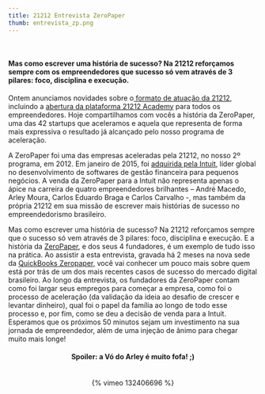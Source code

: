```yaml
---
title: 21212 Entrevista ZeroPaper
thumb: entrevista_zp.png
---
```

&nbsp;
<h4>Mas como escrever uma história de sucesso? Na 21212 reforçamos sempre com os empreendedores que sucesso só vem através de 3 pilares: foco, disciplina e execução.</h4>
Ontem anunciamos novidades sobre o<a href="http://21212.com/blog/pt/21212-novo-posicionamento/"> formato de atuação da 21212</a>, incluindo a <a href="http://academy.21212.com/blog/nos-demos-o-primeiro-passo-agora-e-com-voces/">abertura da plataforma 21212 Academy</a> para todos os empreendedores. Hoje compartilhamos com vocês a história da ZeroPaper, uma das 42 startups que aceleramos e aquela que representa de forma mais expressiva o resultado já alcançado pelo nosso programa de aceleração.

A ZeroPaper foi uma das empresas aceleradas pela 21212, no nosso 2º programa, em 2012. Em janeiro de 2015, foi <a href="http://21212.com/blog/zeropaper-e-adquirida-pela-intuit/">adquirida pela Intuit</a>, líder global no desenvolvimento de softwares de gestão financeira para pequenos negócios. A venda da ZeroPaper para a Intuit não representa apenas o ápice na carreira de quatro empreendedores brilhantes – André Macedo, Arley Moura, Carlos Eduardo Braga e Carlos Carvalho -, mas também da própria 21212 em sua missão de escrever mais histórias de sucesso no empreendedorismo brasileiro.

Mas como escrever uma história de sucesso? Na 21212 reforçamos sempre que o sucesso só vem através de 3 pilares: foco, disciplina e execução. E a história da <a href="https://zeropaper.com.br/">ZeroPaper</a>, e dos seus 4 fundadores, é um exemplo de tudo isso na prática. Ao assistir a esta entrevista, gravada há 2 meses na nova sede da <a href="https://zeropaper.com.br/">QuickBooks Zeropaper,</a> você vai conhecer um pouco mais sobre quem está por trás de um dos mais recentes casos de sucesso do mercado digital brasileiro.
Ao longo da entrevista, os fundadores da ZeroPaper contam como foi largar seus empregos para começar a empresa, como foi o processo de aceleração (da validação da ideia ao desafio de crescer e levantar dinheiro), qual foi o papel da família ao longo de todo esse processo e, por fim, como se deu a decisão de venda para a Intuit. Esperamos que os próximos 50 minutos sejam um investimento na sua jornada de empreendedor, além de uma injeção de ânimo para chegar muito mais longe!
<h4 style="text-align: center;">Spoiler: a Vó do Arley é muito fofa! ;)</h4>
&nbsp;
<div style="text-align: center;">{% vimeo 132406696 %}</div>
&nbsp;

&nbsp;
